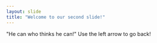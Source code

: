 ```yaml
---
layout: slide
title: "Welcome to our second slide!"
---
```

"He can who thinks he can!"
Use the left arrow to go back!
